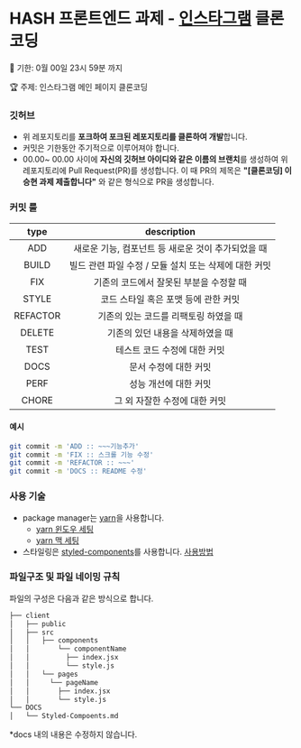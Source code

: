 # HASH 프론트엔드 과제 - [인스타그램](https://www.instagram.com/) 클론코딩
📆 기한: 0월 00일 23시 59분 까지

🏆 주제: 인스타그램 메인 페이지 클론코딩
### 깃허브
- 위 레포지토리를 **포크하여 포크된 레포지토리를 클론하여 개발**합니다.
- 커밋은 기한동안 주기적으로 이루어져야 합니다.
- 00.00~ 00.00 사이에 **자신의 깃허브 아이디와 같은 이름의 브랜치**를 생성하여 위 레포지토리에 Pull Request(PR)를 생성합니다. 이 때 PR의 제목은 **"[클론코딩] 이승현 과제 제출합니다"** 와 같은 형식으로 PR을 생성합니다.

### 커밋 룰
| type | description |
| :---: | :---: |
| ADD | 새로운 기능, 컴포넌트 등 새로운 것이 추가되었을 때 |
| BUILD | 빌드 관련 파일 수정 / 모듈 설치 또는 삭제에 대한 커밋 |
| FIX | 기존의 코드에서 잘못된 부분을 수정할 때 |
| STYLE | 코드 스타일 혹은 포맷 등에 관한 커밋 |
| REFACTOR | 기존의 있는 코드를 리팩토링 하였을 때 |
| DELETE | 기존의 있던 내용을 삭제하였을 때 |
| TEST | 테스트 코드 수정에 대한 커밋 |
| DOCS | 문서 수정에 대한 커밋 |
| PERF | 성능 개선에 대한 커밋 |
| CHORE | 그 외 자잘한 수정에 대한 커밋 |

#### 예시
```bash
git commit -m 'ADD :: ~~~기능추가'
git commit -m 'FIX :: 스크롤 기능 수정'
git commit -m 'REFACTOR :: ~~~'
git commit -m 'DOCS :: README 수정'
```

### 사용 기술
- package manager는 [yarn](https://yarnpkg.com/)을 사용합니다.
  + [yarn 윈도우 세팅](https://velog.io/@nxnaxx/React-%EA%B0%9C%EB%B0%9C-%ED%99%98%EA%B2%BD-%EA%B5%AC%EC%B6%95-yarn%EA%B3%BC-CRA-%EC%84%A4%EC%B9%98)
  + [yarn 맥 세팅](https://velog.io/@seoyaon/React-%EB%A6%AC%EC%95%A1%ED%8A%B8-%EC%8B%9C%EC%9E%91%ED%95%98%EA%B8%B0)
- 스타일링은 [styled-components](https://styled-components.com/)를 사용합니다.
[사용방법](https://github.com/Jamkris/Instagram_Clone_Assignment/blob/main/DOCS/Styled-Compoents.md)

### 파일구조 및 파일 네이밍 규칙
파일의 구성은 다음과 같은 방식으로 합니다.
```bash
├── client
│   ├── public
│   ├── src
│   │   ├── components
│   │       └── componentName
│   │         ├── index.jsx
│   │         └── style.js
│   │   └── pages
│   │     └── pageName
│   │       ├── index.jsx
│   │       └── style.js
└── DOCS
│   └── Styled-Compoents.md
```

*docs 내의 내용은 수정하지 않습니다.
